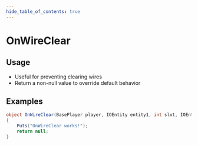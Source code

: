 ```yaml
---
hide_table_of_contents: true
---
```


# OnWireClear

## Usage

* Useful for preventing clearing wires
* Return a non-null value to override default behavior

## Examples

```csharp title=""
object OnWireClear(BasePlayer player, IOEntity entity1, int slot, IOEntity entity2, bool isInput)
{
    Puts("OnWireClear works!");
    return null;
}
```
